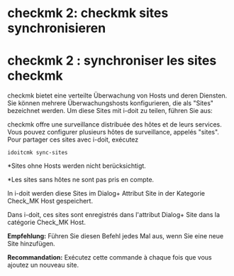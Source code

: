 <!-- TRANSLATED by md-translate -->
# checkmk 2: checkmk sites synchronisieren

# checkmk 2 : synchroniser les sites checkmk

checkmk bietet eine verteilte Überwachung von Hosts und deren Diensten. Sie können mehrere Überwachungshosts konfigurieren, die als "Sites" bezeichnet werden. Um diese Sites mit i-doit zu teilen, führen Sie aus:

checkmk offre une surveillance distribuée des hôtes et de leurs services. Vous pouvez configurer plusieurs hôtes de surveillance, appelés "sites". Pour partager ces sites avec i-doit, exécutez

```
idoitcmk sync-sites
```

*Sites ohne Hosts werden nicht berücksichtigt.

*Les sites sans hôtes ne sont pas pris en compte.

In i-doit werden diese Sites im Dialog+ Attribut Site in der Kategorie Check_MK Host gespeichert.

Dans i-doit, ces sites sont enregistrés dans l'attribut Dialog+ Site dans la catégorie Check_MK Host.

**Empfehlung:** Führen Sie diesen Befehl jedes Mal aus, wenn Sie eine neue Site hinzufügen.

**Recommandation:** Exécutez cette commande à chaque fois que vous ajoutez un nouveau site.